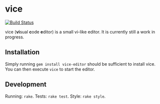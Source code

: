 # vice
[![Build Status](https://travis-ci.org/knarka/vice.svg?branch=master)](https://travis-ci.org/knarka/vice)

vice (**vi**sual **c**ode **e**ditor) is a small vi-like editor. It is currently still a work in progress.

## Installation
Simply running `gem install vice-editor` should be sufficient to install vice. You can then execute `vice` to start the editor.

## Development
Running: `rake`.
Tests: `rake test`.
Style: `rake style`.
